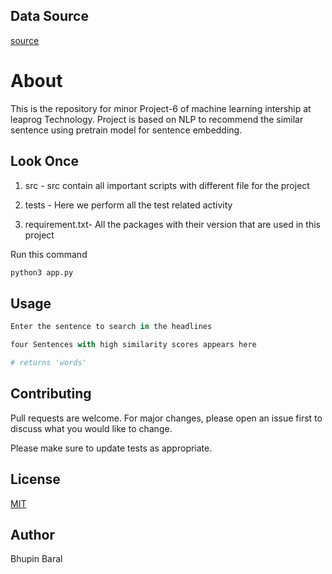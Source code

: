 


## Data Source
[source](https://www.kaggle.com/therohk/million-headlines#)

# About

This is the repository for minor Project-6 of machine learning intership at leaprog Technology. Project is based on NLP to recommend the similar sentence using pretrain model for sentence embedding.

## Look Once

1)  src - src contain all important scripts with different file for the project 

2)  tests - Here we perform all the test related activity 

3) requirement.txt- All the packages with their version that are used in this project 

Run this command
```bash
python3 app.py
```

## Usage


```python
Enter the sentence to search in the headlines

four Sentences with high similarity scores appears here 

# returns 'words'

```

## Contributing
Pull requests are welcome. For major changes, please open an issue first to discuss what you would like to change.

Please make sure to update tests as appropriate.

## License
[MIT](https://choosealicense.com/licenses/mit/)

## Author 
Bhupin Baral
